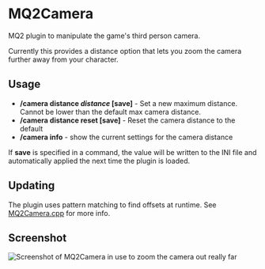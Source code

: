 MQ2Camera
=========

MQ2 plugin to manipulate the game's third person camera.

Currently this provides a distance option that lets you zoom the camera further away from your character.

Usage
-----

* **/camera distance _distance_ [save]** - Set a new maximum distance. Cannot be lower than the default max camera distance.
* **/camera distance reset [save]** - Reset the camera distance to the default
* **/camera info** - show the current settings for the camera distance

If **save** is specified in a command, the value will be written to the INI file and automatically applied the next time the plugin is loaded.

Updating
-------

The plugin uses pattern matching to find offsets at runtime. See [MQ2Camera.cpp](/MQ2Camera.cpp) for more info.


Screenshot
----------

![Screenshot of MQ2Camera in use to zoom the camera out really far](/screenshot.png?raw=true)
